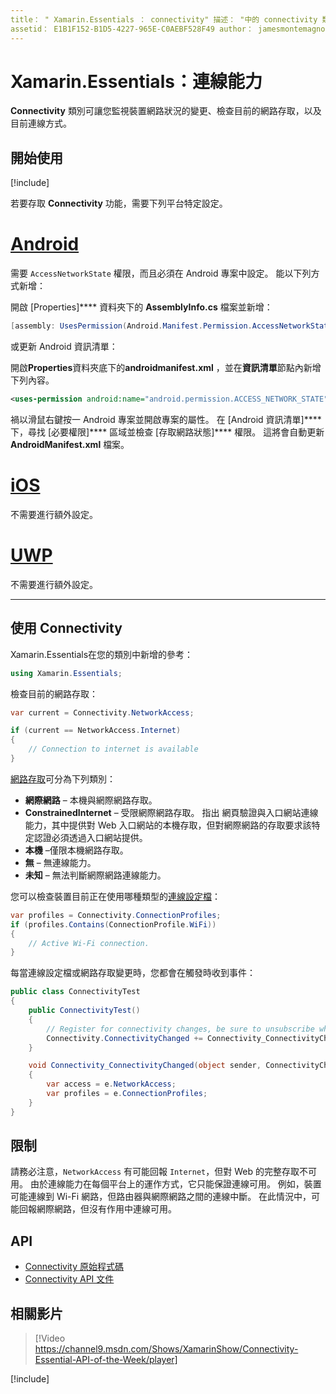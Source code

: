 ```yaml
---
title： " Xamarin.Essentials ： connectivity" 描述： "中的 connectivity 類別 Xamarin.Essentials 可讓您監視裝置網路狀況的變更、檢查目前的網路存取，以及目前連線的方式。
assetid： E1B1F152-B1D5-4227-965E-C0AEBF528F49 author： jamesmontemagno ms-chap： jamont ms. date： 01/08/2019 ms. custom： video no-loc： [ Xamarin.Forms ， Xamarin.Essentials ]
---
```


# <a name="xamarinessentials-connectivity"></a>Xamarin.Essentials：連線能力

**Connectivity** 類別可讓您監視裝置網路狀況的變更、檢查目前的網路存取，以及目前連線方式。

## <a name="get-started"></a>開始使用

[!include[](~/essentials/includes/get-started.md)]

若要存取 **Connectivity** 功能，需要下列平台特定設定。

# <a name="android"></a>[Android](#tab/android)

需要 `AccessNetworkState` 權限，而且必須在 Android 專案中設定。 能以下列方式新增：

開啟 [Properties]**** 資料夾下的 **AssemblyInfo.cs** 檔案並新增：

```csharp
[assembly: UsesPermission(Android.Manifest.Permission.AccessNetworkState)]
```

或更新 Android 資訊清單：

開啟**Properties**資料夾底下的**androidmanifest.xml** ，並在**資訊清單**節點內新增下列內容。

```xml
<uses-permission android:name="android.permission.ACCESS_NETWORK_STATE" />
```

禍以滑鼠右鍵按一 Android 專案並開啟專案的屬性。 在 [Android 資訊清單]**** 下，尋找 [必要權限]**** 區域並檢查 [存取網路狀態]**** 權限。 這將會自動更新 **AndroidManifest.xml** 檔案。

# <a name="ios"></a>[iOS](#tab/ios)

不需要進行額外設定。

# <a name="uwp"></a>[UWP](#tab/uwp)

不需要進行額外設定。

-----

## <a name="using-connectivity"></a>使用 Connectivity

Xamarin.Essentials在您的類別中新增的參考：

```csharp
using Xamarin.Essentials;
```

檢查目前的網路存取：

```csharp
var current = Connectivity.NetworkAccess;

if (current == NetworkAccess.Internet)
{
    // Connection to internet is available
}
```

[網路存取](xref:Xamarin.Essentials.NetworkAccess)可分為下列類別：

* **網際網路** – 本機與網際網路存取。
* **ConstrainedInternet** – 受限網際網路存取。 指出 網頁驗證與入口網站連線能力，其中提供對 Web 入口網站的本機存取，但對網際網路的存取要求該特定認證必須透過入口網站提供。
* **本機** –僅限本機網路存取。
* **無** – 無連線能力。
* **未知** – 無法判斷網際網路連線能力。

您可以檢查裝置目前正在使用哪種類型的[連線設定檔](xref:Xamarin.Essentials.ConnectionProfile)：

```csharp
var profiles = Connectivity.ConnectionProfiles;
if (profiles.Contains(ConnectionProfile.WiFi))
{
    // Active Wi-Fi connection.
}
```

每當連線設定檔或網路存取變更時，您都會在觸發時收到事件：

```csharp
public class ConnectivityTest
{
    public ConnectivityTest()
    {
        // Register for connectivity changes, be sure to unsubscribe when finished
        Connectivity.ConnectivityChanged += Connectivity_ConnectivityChanged;
    }

    void Connectivity_ConnectivityChanged(object sender, ConnectivityChangedEventArgs e)
    {
        var access = e.NetworkAccess;
        var profiles = e.ConnectionProfiles;
    }
}
```

## <a name="limitations"></a>限制

請務必注意，`NetworkAccess` 有可能回報 `Internet`，但對 Web 的完整存取不可用。 由於連線能力在每個平台上的運作方式，它只能保證連線可用。 例如，裝置可能連線到 Wi-Fi 網路，但路由器與網際網路之間的連線中斷。 在此情況中，可能回報網際網路，但沒有作用中連線可用。

## <a name="api"></a>API

* [Connectivity 原始程式碼](https://github.com/xamarin/Essentials/tree/master/Xamarin.Essentials/Connectivity)
* [Connectivity API 文件](xref:Xamarin.Essentials.Connectivity)

## <a name="related-video"></a>相關影片

> [!Video https://channel9.msdn.com/Shows/XamarinShow/Connectivity-Essential-API-of-the-Week/player]

[!include[](~/essentials/includes/xamarin-show-essentials.md)]
